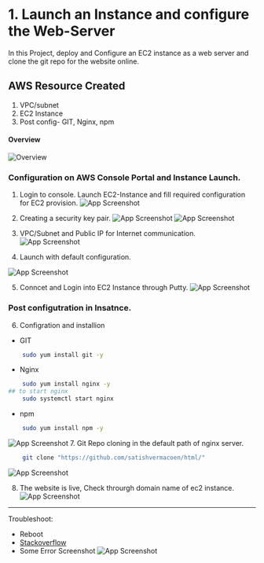 # 1. Launch an Instance and configure the Web-Server

In this Project, deploy and Configure an EC2 instance as a web server and clone the git repo for the website online.

## AWS Resource Created

1. VPC/subnet
2. EC2 Instance
3. Post config- GIT, Nginx, npm

#### Overview
![Overview]()

### Configuration on AWS Console Portal and Instance Launch.

1. Login to console.
Launch EC2-Instance and fill required configuration for EC2 provision.
![App Screenshot]()

2. Creating a security key pair.
![App Screenshot]()
![App Screenshot]()

3. VPC/Subnet and Public IP for Internet communication.
![App Screenshot]()

4. Launch with default configuration.

![App Screenshot]()

5. Conncet and Login into EC2 Instance through Putty.
![App Screenshot]()

### Post configutration in Insatnce.

6. Configration and installion
- GIT

```bash
    sudo yum install git -y
```
- Nginx

```bash
    sudo yum install nginx -y  
## to start nginx
    sudo systemctl start nginx

```
- npm
```bash
    sudo yum install npm -y 
```
![App Screenshot]()
7. Git Repo cloning in the default path of nginx server. 

```bash
    git clone "https://github.com/satishvermacoen/html/"
```
![App Screenshot]()

8. The website is live, Check throurgh domain name of ec2 instance.
![App Screenshot]()

-------------------------------
Troubleshoot:
- Reboot
- [Stackoverflow](https://stackoverflow.com/questions/49064167/nginx-wont-restart-job-for-nginx-service-failed-because-the-control-proce)
- Some Error Screenshot
![App Screenshot]()
